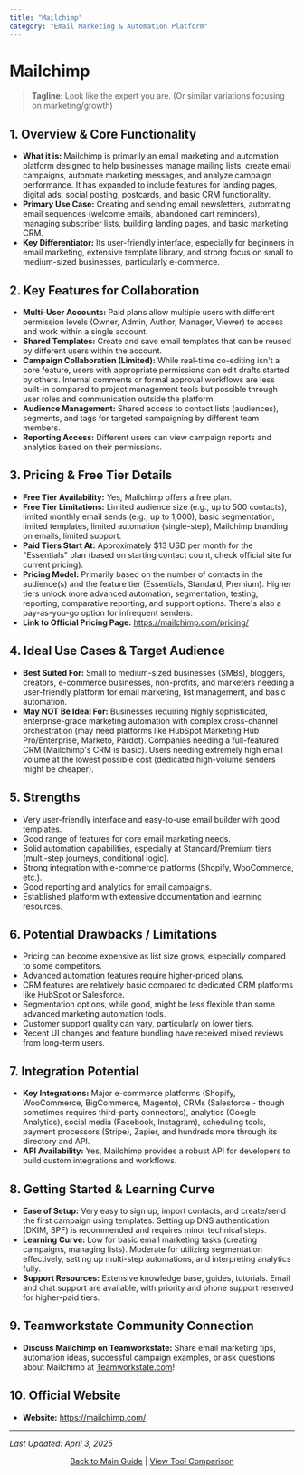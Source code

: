 ```yaml
---
title: "Mailchimp"
category: "Email Marketing & Automation Platform"
---
```


# Mailchimp

> **Tagline:** Look like the expert you are. (Or similar variations focusing on marketing/growth)

## 1. Overview & Core Functionality

*   **What it is:** Mailchimp is primarily an email marketing and automation platform designed to help businesses manage mailing lists, create email campaigns, automate marketing messages, and analyze campaign performance. It has expanded to include features for landing pages, digital ads, social posting, postcards, and basic CRM functionality.
*   **Primary Use Case:** Creating and sending email newsletters, automating email sequences (welcome emails, abandoned cart reminders), managing subscriber lists, building landing pages, and basic marketing CRM.
*   **Key Differentiator:** Its user-friendly interface, especially for beginners in email marketing, extensive template library, and strong focus on small to medium-sized businesses, particularly e-commerce.

## 2. Key Features for Collaboration

*   **Multi-User Accounts:** Paid plans allow multiple users with different permission levels (Owner, Admin, Author, Manager, Viewer) to access and work within a single account.
*   **Shared Templates:** Create and save email templates that can be reused by different users within the account.
*   **Campaign Collaboration (Limited):** While real-time co-editing isn't a core feature, users with appropriate permissions can edit drafts started by others. Internal comments or formal approval workflows are less built-in compared to project management tools but possible through user roles and communication outside the platform.
*   **Audience Management:** Shared access to contact lists (audiences), segments, and tags for targeted campaigning by different team members.
*   **Reporting Access:** Different users can view campaign reports and analytics based on their permissions.

## 3. Pricing & Free Tier Details

*   **Free Tier Availability:** Yes, Mailchimp offers a free plan.
*   **Free Tier Limitations:** Limited audience size (e.g., up to 500 contacts), limited monthly email sends (e.g., up to 1,000), basic segmentation, limited templates, limited automation (single-step), Mailchimp branding on emails, limited support.
*   **Paid Tiers Start At:** Approximately $13 USD per month for the "Essentials" plan (based on starting contact count, check official site for current pricing).
*   **Pricing Model:** Primarily based on the number of contacts in the audience(s) and the feature tier (Essentials, Standard, Premium). Higher tiers unlock more advanced automation, segmentation, testing, reporting, comparative reporting, and support options. There's also a pay-as-you-go option for infrequent senders.
*   **Link to Official Pricing Page:** https://mailchimp.com/pricing/

## 4. Ideal Use Cases & Target Audience

*   **Best Suited For:** Small to medium-sized businesses (SMBs), bloggers, creators, e-commerce businesses, non-profits, and marketers needing a user-friendly platform for email marketing, list management, and basic automation.
*   **May NOT Be Ideal For:** Businesses requiring highly sophisticated, enterprise-grade marketing automation with complex cross-channel orchestration (may need platforms like HubSpot Marketing Hub Pro/Enterprise, Marketo, Pardot). Companies needing a full-featured CRM (Mailchimp's CRM is basic). Users needing extremely high email volume at the lowest possible cost (dedicated high-volume senders might be cheaper).

## 5. Strengths

*   Very user-friendly interface and easy-to-use email builder with good templates.
*   Good range of features for core email marketing needs.
*   Solid automation capabilities, especially at Standard/Premium tiers (multi-step journeys, conditional logic).
*   Strong integration with e-commerce platforms (Shopify, WooCommerce, etc.).
*   Good reporting and analytics for email campaigns.
*   Established platform with extensive documentation and learning resources.

## 6. Potential Drawbacks / Limitations

*   Pricing can become expensive as list size grows, especially compared to some competitors.
*   Advanced automation features require higher-priced plans.
*   CRM features are relatively basic compared to dedicated CRM platforms like HubSpot or Salesforce.
*   Segmentation options, while good, might be less flexible than some advanced marketing automation tools.
*   Customer support quality can vary, particularly on lower tiers.
*   Recent UI changes and feature bundling have received mixed reviews from long-term users.

## 7. Integration Potential

*   **Key Integrations:** Major e-commerce platforms (Shopify, WooCommerce, BigCommerce, Magento), CRMs (Salesforce - though sometimes requires third-party connectors), analytics (Google Analytics), social media (Facebook, Instagram), scheduling tools, payment processors (Stripe), Zapier, and hundreds more through its directory and API.
*   **API Availability:** Yes, Mailchimp provides a robust API for developers to build custom integrations and workflows.

## 8. Getting Started & Learning Curve

*   **Ease of Setup:** Very easy to sign up, import contacts, and create/send the first campaign using templates. Setting up DNS authentication (DKIM, SPF) is recommended and requires minor technical steps.
*   **Learning Curve:** Low for basic email marketing tasks (creating campaigns, managing lists). Moderate for utilizing segmentation effectively, setting up multi-step automations, and interpreting analytics fully.
*   **Support Resources:** Extensive knowledge base, guides, tutorials. Email and chat support are available, with priority and phone support reserved for higher-paid tiers.

## 9. Teamworkstate Community Connection

*   **Discuss Mailchimp on Teamworkstate:** Share email marketing tips, automation ideas, successful campaign examples, or ask questions about Mailchimp at [Teamworkstate.com](https://teamworkstate.com/)!

## 10. Official Website

*   **Website:** https://mailchimp.com/

---

*Last Updated: April 3, 2025*

<p align="center"><a href="../README.md">Back to Main Guide</a> | <a href="../comparison-tables/tool-comparison.md">View Tool Comparison</a></p>
